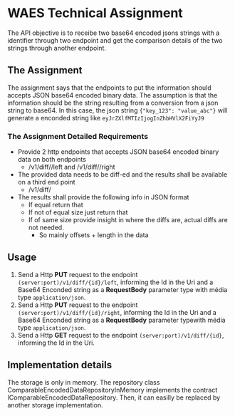 # WAES Technical Assignment

The API objective is to receibe two base64 encoded jsons strings with a identifier through two endpoint and get the comparison details of the two strings through another endpoint.

## The Assignment

The assignment says that the endpoints to put the information should accepts JSON base64 encoded binary data.
The assumption is that the information should be the string resulting from a conversion from a json string to base64.
In this case, the json string `{"key_123": "value_abc"}` will generate a enconded string like `eyJrZXlfMTIzIjogInZhbHVlX2FiYyJ9`

### The Assignment Detailed Requirements

- Provide 2 http endpoints that accepts JSON base64 encoded binary data on both endpoints
    - <host>/v1/diff/<ID>/left and <host>/v1/diff/<ID>/right
- The provided data needs to be diff-ed and the results shall be available on a third end point
    - <host>/v1/diff/<ID>
- The results shall provide the following info in JSON format
    - If equal return that
    - If not of equal size just return that
    - If of same size provide insight in where the diffs are, actual diffs are not needed.
        - So mainly offsets + length in the data
				
## Usage

1. Send a Http **PUT** request to the endpoint `(server:port)/v1/diff/{id}/left`, informing the Id in the Uri and a Base64 Enconded string as a **RequestBody** parameter type with média type `application/json`.
2. Send a Http **PUT** request to the endpoint `(server:port)/v1/diff/{id}/right`, informing the Id in the Uri and a Base64 Enconded string as a **RequestBody** parameter typewith média type `application/json`.
3. Send a Http **GET** request to the endpoint `(server:port)/v1/diff/{id}`, informing the Id in the Uri.

## Implementation details

The storage is only in memory.
The repository class ComparableEncodedDataRepositoryInMemory implements the contract IComparableEncodedDataRepository. Then, it can easilly be replaced by another storage implementation.